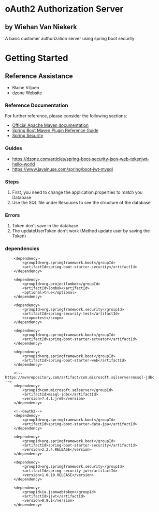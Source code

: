 # oAuth2 Authorization Server 
## by Wiehan Van Niekerk
A basic customer authorization server using spring boot security

# Getting Started
## Reference Assistance
* Blaine Viljoen 
* dzone Website

### Reference Documentation
For further reference, please consider the following sections:

* [Official Apache Maven documentation](https://maven.apache.org/guides/index.html)
* [Spring Boot Maven Plugin Reference Guide](https://docs.spring.io/spring-boot/docs/2.2.4.RELEASE/maven-plugin/)
* [Spring Security](https://docs.spring.io/spring-boot/docs/2.2.4.RELEASE/reference/htmlsingle/#boot-features-security)

### Guides
* https://dzone.com/articles/spring-boot-security-json-web-tokenjwt-hello-world
* https://www.javainuse.com/spring/boot-jwt-mysql

### Steps
1. First, you need to change the application.properties to match you Database
2. Use the SQL file under Resouces to see the structure of the database

### Errors
1. Token don't save in the database
2. The updateUserToken don't work (Method update user by saving the Token)

### dependencies
		<dependency>
            <groupId>org.springframework.boot</groupId>
            <artifactId>spring-boot-starter-security</artifactId>
        </dependency>

        <dependency>
            <groupId>org.projectlombok</groupId>
            <artifactId>lombok</artifactId>
            <optional>true</optional>
        </dependency>
		
		<dependency>
            <groupId>org.springframework.security</groupId>
            <artifactId>spring-security-test</artifactId>
            <scope>test</scope>
        </dependency>

        <dependency>
            <groupId>org.springframework.boot</groupId>
            <artifactId>spring-boot-starter-actuator</artifactId>
        </dependency>
		
        <dependency>
            <groupId>org.springframework.boot</groupId>
            <artifactId>spring-boot-starter-web</artifactId>
        </dependency>
		
		<!-- https://mvnrepository.com/artifact/com.microsoft.sqlserver/mssql-jdbc -->
        <dependency>
            <groupId>com.microsoft.sqlserver</groupId>
            <artifactId>mssql-jdbc</artifactId>
            <version>7.4.1.jre8</version>
        </dependency>
		
		<!--Oauth2-->
        <dependency>
            <groupId>org.springframework.boot</groupId>
            <artifactId>spring-boot-starter-data-jpa</artifactId>
        </dependency>

        <dependency>
            <groupId>org.springframework.boot</groupId>
            <artifactId>spring-boot-starter-security</artifactId>
            <version>2.2.4.RELEASE</version>
        </dependency>

        <dependency>
            <groupId>org.springframework.security</groupId>
            <artifactId>spring-security-jwt</artifactId>
            <version>1.0.10.RELEASE</version>
        </dependency>
		
        <dependency>
            <groupId>io.jsonwebtoken</groupId>
            <artifactId>jjwt</artifactId>
            <version>0.9.1</version>
        </dependency>
